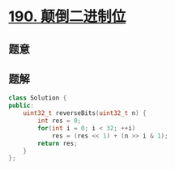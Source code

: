 #  [190. 颠倒二进制位](https://leetcode-cn.com/problems/reverse-bits/)

## 题意



## 题解



```c++
class Solution {
public:
    uint32_t reverseBits(uint32_t n) {
        int res = 0;
        for(int i = 0; i < 32; ++i)
            res = (res << 1) + (n >> i & 1);
        return res;
    }
};
```



```python3

```

